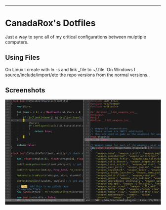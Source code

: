 ---
CanadaRox's Dotfiles
====================

Just a way to sync all of my critical configurations between mulptiple computers.

Using Files
-----------
On Linux I create with ln -s and link _file to ~/.file.
On Windows I source/include/import/etc the repo versions from the normal versions.

Screenshots
-----------
![vim colorscheme with pastel](https://github.com/CanadaRox/dotfiles/raw/master/screenshots/crxvim.png)
